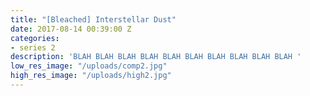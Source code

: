 ```yaml
---
title: "[Bleached] Interstellar Dust"
date: 2017-08-14 00:39:00 Z
categories:
- series 2
description: 'BLAH BLAH BLAH BLAH BLAH BLAH BLAH BLAH BLAH BLAH '
low_res_image: "/uploads/comp2.jpg"
high_res_image: "/uploads/high2.jpg"
---
```


